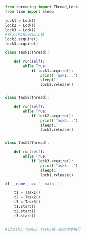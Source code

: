 
<BlogInfo id="832" title="20.线程同步的应用" author="白日梦想猿" pv=0 read_times=0 pre_cost_time=0分43秒 category="并发编程" tag_list="['并发编程']" create_time="2020.05.08 15:13:49" update_time="2020.05.08 17:11:01" />

```python
from threading import Thread,Lock
from time import sleep

lock1 = Lock()
lock2 = Lock()
lock3 = Lock()
#将lock2和lock3上锁
lock2.acquire()
lock3.acquire()

class Task1(Thread):

    def run(self):
        while True:
            if lock1.acquire():
                print('Task1...')
                sleep(1)
                lock2.release()


class Task2(Thread):

    def run(self):
        while True:
            if lock2.acquire():
                print('Task2...')
                sleep(1)
                lock3.release()


class Task3(Thread):

    def run(self):
        while True:
            if lock3.acquire():
                print('Task3...')
                sleep(1)
                lock1.release()

if __name__ == '__main__':

    t1 = Task1()
    t2 = Task2()
    t3 = Task3()
    t1.start()
    t2.start()
    t3.start()


#让task1，task2，task3按一定的次序执行

```
